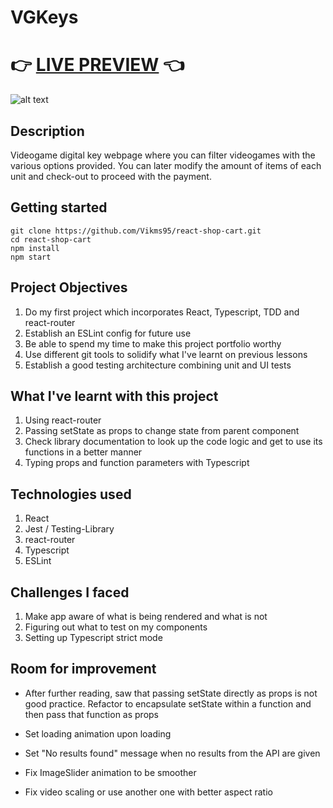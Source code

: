 # VGKeys

# 👉 [LIVE PREVIEW](https://vikms95.github.io/react-shop-cart/) 👈

![alt text](/src/assets/VGKeys-showcase.gif "gif of shop cart demo")

## Description
Videogame digital key webpage where you can filter videogames with the various options provided. You can later modify the amount of items of each unit and check-out to proceed with the payment. 

## Getting started

```
git clone https://github.com/Vikms95/react-shop-cart.git
cd react-shop-cart
npm install
npm start
```

## Project Objectives

1. Do my first project which incorporates React, Typescript, TDD and react-router
2. Establish an ESLint config for future use
3. Be able to spend my time to make this project portfolio worthy
4. Use different git tools to solidify what I've learnt on previous lessons
5. Establish a good testing architecture combining unit and UI tests

## What I've learnt with this project

1. Using react-router
2. Passing setState as props to change state from parent component
3. Check library documentation to look up the code logic and get to use its functions in a better manner
4. Typing props and function parameters with Typescript

## Technologies used

1. React
2. Jest / Testing-Library
3. react-router
4. Typescript
5. ESLint

## Challenges I faced 

1. Make app aware of what is being rendered and what is not
2. Figuring out what to test on my components
3. Setting up Typescript strict mode

## Room for improvement

- After further reading, saw that passing setState directly as props
  is not good practice. Refactor to encapsulate setState within a function and then pass that function as props

- Set loading animation upon loading

- Set "No results found" message when no results from the API are given

- Fix ImageSlider animation to be smoother

- Fix video scaling or use another one with better aspect ratio
